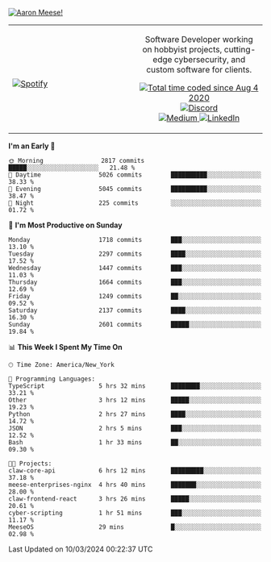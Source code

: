 [![Aaron Meese!](https://user-images.githubusercontent.com/17814535/88975338-a2aabf00-d27f-11ea-963f-8a19608716b4.png)](https://github.com/ajmeese7/readme-ascii "README ASCII")

<!-- Modified from project here: https://github.com/novatorem/novatorem -->
<table width="100%">
  <tr>
  <td width="50%">

&nbsp; <br> [![Spotify](https://ajmeese7.vercel.app/api/spotify)](https://open.spotify.com/user/ajmeese)

  </td>
  <td width="50%">
    <p align="center">
    Software Developer working on hobbyist projects, cutting-edge cybersecurity, and custom software for clients.
    </p>
    <p align="center">
      <a href="https://wakatime.com/@f726891d-3b02-46cd-9b60-e8c59f9e2b14">
        <img src="https://wakatime.com/badge/user/f726891d-3b02-46cd-9b60-e8c59f9e2b14.svg" alt="Total time coded since Aug 4 2020" title="WakaTime" />
      </a>
      <a href="http://link.aaronmeese.com/discord">
        <img src="https://img.shields.io/badge/discord-ajmeese7%234835-369?style=flat-square&logo=discord&logoColor=white&color=purple" alt="Discord" title="Discord">
      </a>
      <br />
      <a href="https://link.aaronmeese.com/medium">
        <img src="https://img.shields.io/badge/medium-ajmeese7-1DB954?style=flat-square&logo=medium&logoColor=white" alt="Medium" title="Medium">
      </a>
      <a href="https://link.aaronmeese.com/linkedin">
        <img src="https://img.shields.io/badge/linkedIn-aaronmeese-1DB954?style=flat-square&logo=linkedin&logoColor=white&color=blue" alt="LinkedIn" title="LinkedIn">
      </a>
    </p>
  </td>

</table>

[//]: <> (The `&nbsp;` is to have Aphelion take up more space)

<!--START_SECTION:waka-->
**I'm an Early 🐤** 

```text
🌞 Morning                2817 commits        █████░░░░░░░░░░░░░░░░░░░░   21.48 % 
🌆 Daytime                5026 commits        ██████████░░░░░░░░░░░░░░░   38.33 % 
🌃 Evening                5045 commits        ██████████░░░░░░░░░░░░░░░   38.47 % 
🌙 Night                  225 commits         ░░░░░░░░░░░░░░░░░░░░░░░░░   01.72 % 
```
📅 **I'm Most Productive on Sunday** 

```text
Monday                   1718 commits        ███░░░░░░░░░░░░░░░░░░░░░░   13.10 % 
Tuesday                  2297 commits        ████░░░░░░░░░░░░░░░░░░░░░   17.52 % 
Wednesday                1447 commits        ███░░░░░░░░░░░░░░░░░░░░░░   11.03 % 
Thursday                 1664 commits        ███░░░░░░░░░░░░░░░░░░░░░░   12.69 % 
Friday                   1249 commits        ██░░░░░░░░░░░░░░░░░░░░░░░   09.52 % 
Saturday                 2137 commits        ████░░░░░░░░░░░░░░░░░░░░░   16.30 % 
Sunday                   2601 commits        █████░░░░░░░░░░░░░░░░░░░░   19.84 % 
```


📊 **This Week I Spent My Time On** 

```text
🕑︎ Time Zone: America/New_York

💬 Programming Languages: 
TypeScript               5 hrs 32 mins       ████████░░░░░░░░░░░░░░░░░   33.21 % 
Other                    3 hrs 12 mins       █████░░░░░░░░░░░░░░░░░░░░   19.23 % 
Python                   2 hrs 27 mins       ████░░░░░░░░░░░░░░░░░░░░░   14.72 % 
JSON                     2 hrs 5 mins        ███░░░░░░░░░░░░░░░░░░░░░░   12.52 % 
Bash                     1 hr 33 mins        ██░░░░░░░░░░░░░░░░░░░░░░░   09.30 % 

🐱‍💻 Projects: 
claw-core-api            6 hrs 12 mins       █████████░░░░░░░░░░░░░░░░   37.18 % 
meese-enterprises-nginx  4 hrs 40 mins       ███████░░░░░░░░░░░░░░░░░░   28.00 % 
claw-frontend-react      3 hrs 26 mins       █████░░░░░░░░░░░░░░░░░░░░   20.61 % 
cyber-scripting          1 hr 51 mins        ███░░░░░░░░░░░░░░░░░░░░░░   11.17 % 
MeeseOS                  29 mins             █░░░░░░░░░░░░░░░░░░░░░░░░   02.98 % 
```


 Last Updated on 10/03/2024 00:22:37 UTC
<!--END_SECTION:waka-->
